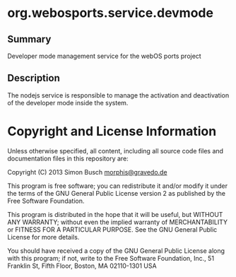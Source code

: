 org.webosports.service.devmode
==============================

Summary
-------
Developer mode management service for the webOS ports project

Description
-----------
The nodejs service is responsible to manage the activation and deactivation of the
developer mode inside the system.

Copyright and License Information
=================================
Unless otherwise specified, all content, including all source code files and
documentation files in this repository are:

Copyright (C) 2013 Simon Busch <morphis@gravedo.de>

This program is free software; you can redistribute it and/or modify
it under the terms of the GNU General Public License version 2 as
published by the Free Software Foundation.

This program is distributed in the hope that it will be useful,
but WITHOUT ANY WARRANTY; without even the implied warranty of
MERCHANTABILITY or FITNESS FOR A PARTICULAR PURPOSE.  See the
GNU General Public License for more details.

You should have received a copy of the GNU General Public License
along with this program; if not, write to the Free Software
Foundation, Inc., 51 Franklin St, Fifth Floor, Boston, MA  02110-1301  USA
